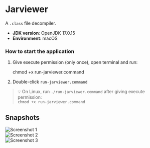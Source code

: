 # Jarviewer
A `.class` file decompiler.

- **JDK version**: OpenJDK 17.0.15  
- **Environment**: macOS  

### How to start the application

1. Give execute permission (only once), open terminal and run:  
   
   chmod +x run-jarviewer.command

2. Double-click `run-jarviewer.command`

> 💡 On Linux, run `./run-jarviewer.command` after giving execute permission:  
> `chmod +x run-jarviewer.command`


## Snapshots

![Screenshot 1](https://github.com/user-attachments/assets/7d848c94-2529-4f53-876c-ecfebc1c5e14)  
![Screenshot 2](https://github.com/user-attachments/assets/ccaa315a-1712-4c1e-8229-46a7a2963c27)  
![Screenshot 3](https://github.com/user-attachments/assets/6d96c7e4-0e11-401a-8f09-a25694ff38ff)


 
